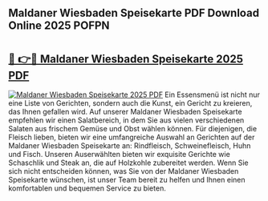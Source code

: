 ## Maldaner Wiesbaden Speisekarte PDF Download Online 2025 POFPN

# <h2><a href="http://gc8aphh.nevu.top/?p=Maldaner+Wiesbaden+Speisekarte">🔗 👉🔴 Maldaner Wiesbaden Speisekarte 2025 PDF</a></h2>

[![Maldaner Wiesbaden Speisekarte 2025 PDF](https://i.imgur.com/dBaPXMq.png)](http://gc8aphh.nevu.top/?p=Maldaner+Wiesbaden+Speisekarte)
Ein Essensmenü ist nicht nur eine Liste von Gerichten, sondern auch die Kunst, ein Gericht zu kreieren, das Ihnen gefallen wird. Auf unserer Maldaner Wiesbaden Speisekarte empfehlen wir einen Salatbereich, in dem Sie aus vielen verschiedenen Salaten aus frischem Gemüse und Obst wählen können. Für diejenigen, die Fleisch lieben, bieten wir eine umfangreiche Auswahl an Gerichten auf der Maldaner Wiesbaden Speisekarte an: Rindfleisch, Schweinefleisch, Huhn und Fisch. Unseren Auserwählten bieten wir exquisite Gerichte wie Schaschlik und Steak an, die auf Holzkohle zubereitet werden. Wenn Sie sich nicht entscheiden können, was Sie von der Maldaner Wiesbaden Speisekarte wünschen, ist unser Team bereit zu helfen und Ihnen einen komfortablen und bequemen Service zu bieten.
